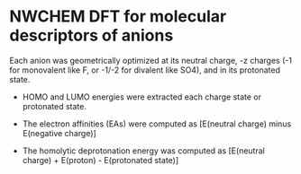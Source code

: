 # NWCHEM DFT for molecular descriptors of anions

Each anion was geometrically optimized at its neutral charge, -z charges (-1 for monovalent like F, or -1/-2 for divalent like SO4), and in its protonated state.

- HOMO and LUMO energies were extracted each charge state or protonated state.

- The electron affinities (EAs) were computed as [E(neutral charge) minus E(negative charge)]

- The homolytic deprotonation energy was computed as [E(neutral charge) + E(proton) - E(protonated state)]
